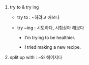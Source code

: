 1. try to & try ing
    
    - try to : ~하려고 애쓰다
    
    - try ~ing : 시도하다, 시험삼아 해보다

        - I'm trying to be healthier.

        - I tried making a new recipe.
    
2. split up with : ~와 헤어지다

